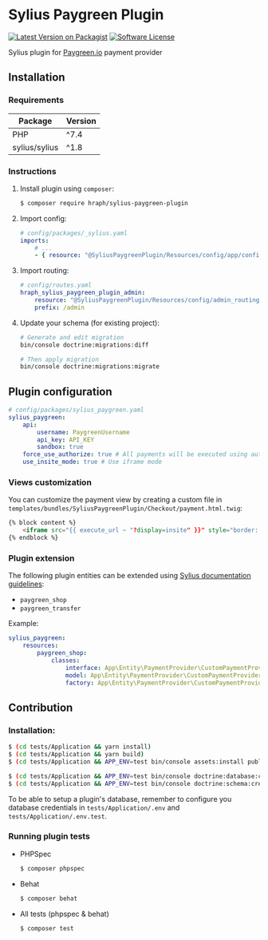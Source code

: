 # Sylius Paygreen Plugin
[![Latest Version on Packagist][ico-version]][link-packagist]
[![Software License][ico-license]](LICENSE)

Sylius plugin for [Paygreen.io](https://paygreen.io/) payment provider

## Installation

### Requirements

| Package | Version |
| --- | --- |
| PHP |  ^7.4 |
| sylius/sylius |  ^1.8 |

### Instructions

1. Install plugin using `composer`:
    ```bash
    $ composer require hraph/sylius-paygreen-plugin 
    ```

2. Import config:
    ```yaml
    # config/packages/_sylius.yaml
    imports:
        # ...
        - { resource: "@SyliusPaygreenPlugin/Resources/config/app/config.yaml" }
    ```

3. Import routing:
    ```yaml
    # config/routes.yaml
    hraph_sylius_paygreen_plugin_admin:
        resource: "@SyliusPaygreenPlugin/Resources/config/admin_routing.yaml"
        prefix: /admin
    
    ```

4. Update your schema (for existing project):

    ```bash
    # Generate and edit migration
    bin/console doctrine:migrations:diff
    
    # Then apply migration
    bin/console doctrine:migrations:migrate
    ```

## Plugin configuration

```yaml
# config/packages/sylius_paygreen.yaml
sylius_paygreen:
    api:
        username: PaygreenUsername
        api_key: API_KEY
        sandbox: true
    force_use_authorize: true # All payments will be executed using authorize (fingerprint)
    use_insite_mode: true # Use iframe mode
```

### Views customization

You can customize the payment view by creating a custom file in `templates/bundles/SyliusPaygreenPlugin/Checkout/payment.html.twig`:
```html
{% block content %}
    <iframe src="{{ execute_url ~ "?display=insite" }}" style="border: 0;width: 100%; height: 600px"></iframe>
{% endblock %}
```

### Plugin extension

The following plugin entities can be extended using [Sylius documentation guidelines](https://docs.sylius.com/en/latest/customization/model.html):
* `paygreen_shop`
* `paygreen_transfer`

Example:
```yaml
sylius_paygreen:
    resources:
        paygreen_shop:
            classes:
                interface: App\Entity\PaymentProvider\CustomPaymentProviderShopInterface
                model: App\Entity\PaymentProvider\CustomPaymentProviderShop
                factory: App\Entity\PaymentProvider\CustomPaymentProviderShopFactory
```

## Contribution

### Installation:

```bash
$ (cd tests/Application && yarn install)
$ (cd tests/Application && yarn build)
$ (cd tests/Application && APP_ENV=test bin/console assets:install public)

$ (cd tests/Application && APP_ENV=test bin/console doctrine:database:create)
$ (cd tests/Application && APP_ENV=test bin/console doctrine:schema:create)
```

To be able to setup a plugin's database, remember to configure you database credentials in `tests/Application/.env` and `tests/Application/.env.test`.

### Running plugin tests

- PHPSpec

  ```bash
  $ composer phpspec
  ```

- Behat

  ```bash
  $ composer behat
  ```

- All tests (phpspec & behat)

  ```bash
  $ composer test
  ```

[ico-version]: https://img.shields.io/packagist/v/hraph/sylius-paygreen-plugin.svg?style=flat-square
[ico-license]: https://img.shields.io/badge/license-Apache%202.0-brightgreen.svg?style=flat-square3

[link-packagist]: https://packagist.org/packages/hraph/sylius-paygreen-plugin
